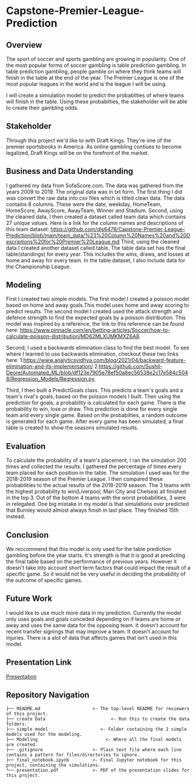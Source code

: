 # Capstone-Premier-League-Prediction

## Overview

The sport of soccer and sports gambling are growing in popularity. One of the most popular forms of soccer gambling is table prediction gambling. In table prediction gambling, people gamble on where they think teams will finish in the table at the end of the year. The Premier League is one of the most popular leagues in the world and is the league I will be using.

I will create a simiulation model to predict the probablities of where teams will finish in the table. Using these probabilties, the stakeholder will be able to create their gambling odds. 

## Stakeholder 

Through this project we'd like to with Draft Kings. They're one of the premier sportsbooks in America. As online gambling contiues to become legalized, Draft Kings will be on the forefront of the market. 

## Business and Data Understanding

I gathered my data from SofaScore.com. The data was gathered from the years 2009 to 2019. The original data was in txt form. The first thing I did was convert the raw data into csv files which is titled clean data. The data contains 8 columns. These were the date, weekday, HomeTeam, HomeScore, AwayScore, AwayTeam, Winner and Stadium.
Second, using the cleaned data, I then created a dataset called team data which contains 27 unique values. 
Here is a link for the column names and descriptions of this team dataset: https://github.com/djs6478/Capstone-Premier-League-Prediction/blob/main/team_data/%23%20Column%20Names%20and%20Descriptions%20for%20Premier%20League.md
Third, using the cleaned data I created another dataset called table. The table data set has the final table(standings) for every year. This includes the wins, draws, and losses at home and away for every team. In the table dataset, I also include data for the Championship League. 






## Modeling

First I created two simple models. The first model I created a poisson model based on home and away goals.This model uses home and away scoring to predict results.
The second model I created used the attack strength and defence strength to find the expected goals by a poisson distribution.
This model was inspired by a reference, the link to this reference can be found here: https://www.pinnacle.com/en/betting-articles/Soccer/how-to-calculate-poisson-distribution/MD62MLXUMKMXZ6A8. 

Second, I used a backwards elimination class to find the best model. To see where I learned to use backwards elimination, checkout these two links here: 
1:https://www.analyticsvidhya.com/blog/2021/04/backward-feature-elimination-and-its-implementation/
 2:https://github.com/Sushil-Deore/Automated_ML/blob/df123e7905e78ef50a8ec56538e2c17e584c5048/Regression_Models/Regression.py

Third, I then built a PredictGoals class. This predicts a team's goals and a team's rival's goals, based on the poisson models I built. Then using the prediction for goals, a probability is calculated for each game. There is the probability to win, lose or draw. This prediction is done for every single team and every single game. Based on the probabilties, a random outcome is generated for each game. After every game has been simulated, a final table is created to show the seasons simulated results. 

## Evaluation

To calculate the probability of a team's placement, I ran the simulation 200 times and collected the results. I gathered the percentage of times every team placed for each position in the table. The simulation I used was for the 2018-2019 season of the Premier League. I then compared these probabilities to the actual results of the 2018-2019 season. The 3 teams with the highest probability to win(Liverpool, Man City and Chelsea) all finished in the top 3. Out of the bottom 4 teams with the worst probabilities, 3 were in relegated. One big mistake in my model is that simulations over predicted that Burnley would almost always finish in last place. They finished 15th instead. 

## Conclusion

We reccommend that this model is only used for the table prediction gambling before the year starts. It's strength is that it is good at predicting the final table based on the performance of previous years. However it doesn't take into account short term factors that could impact the result of a specific game. So it would not be very useful in deciding the probability of the outcome of specific games. 

## Future Work

I would like to use much more data in my prediction. Currently the model only uses goals and goals conceded depending on if teams are home or away and uses the same data for the opposing team. It doesn't account for recent transfer signings that may improve a team. It doesn't account for injuries. There is a alot of data that affects games that isn't used in this model. 

## Presentation Link 

[Presentation](https://github.com/djs6478/Capstone-Premier-League-Prediction/blob/main/Capstone%20Presentation.pdf)

## Repository Navigation

```
├── README.md                    <- The top-level README for reviewers of this project. 
├── create Data                         <- Run this to create the data folders. 
├── simple model                    <- Folder containing the 2 simple models used for the modeling.
├── Modeling                          <- Where all the final models are created. 
├── .gitignore                   <- Plain text file where each line contains a pattern for files/directories to ignore.
├── final_notebook.ipynb         <- Final Jupyter notebook for this project, containing the simulations. 
└── presentation.pdf             <- PDF of the presentation slides for this project.                 
